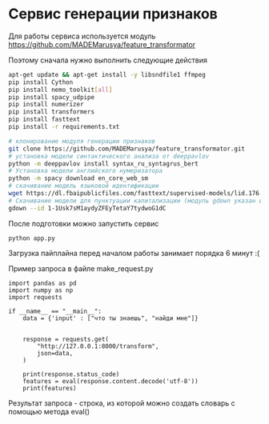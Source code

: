# Сервис генерации признаков
Для работы сервиса используется модуль https://github.com/MADEMarusya/feature_transformator

Поэтому сначала нужно выполнить следующие действия
```bash
apt-get update && apt-get install -y libsndfile1 ffmpeg
pip install Cython
pip install nemo_toolkit[all]
pip install spacy_udpipe
pip install numerizer
pip install transformers
pip install fasttext
pip install -r requirements.txt

# клонирование модуля генерации признаков
git clone https://github.com/MADEMarusya/feature_transformator.git
# установка модели синтактического анализа от deeppavlov
python -m deeppavlov install syntax_ru_syntagrus_bert
# Установка модели английского нумеризатора
python -m spacy download en_core_web_sm
# скачивание модель языковой идентификации 
wget https://dl.fbaipublicfiles.com/fasttext/supervised-models/lid.176.bin
# Скачивание модели для пунктуации капитализации (модуль gdown указан в requirements)
gdown --id 1-1Usk7sM1aydyZFEyTetaY7tydwoG1dC
```

После подготовки можно запустить сервис
```
python app.py
```

Загрузка пайплайна перед началом работы занимает порядка 6 минут :(

Пример запроса в файле make_request.py
```
import pandas as pd
import numpy as np
import requests

if __name__ == "__main__":
    data = {'input' : ["что ты знаешь", "найди мне"]}


    response = requests.get(
        "http://127.0.0.1:8000/transform",
        json=data,
    )

    print(response.status_code)
    features = eval(response.content.decode('utf-8'))
    print(features)

```

Результат запроса - строка, из которой можно создать словарь с помощью метода eval()
